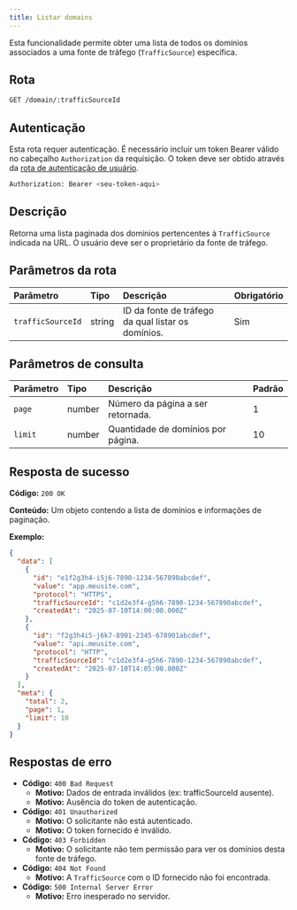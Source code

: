 ```yaml
---
title: Listar domains
---
```


Esta funcionalidade permite obter uma lista de todos os domínios associados a uma fonte de tráfego (`TrafficSource`) específica.

## Rota

```bash
GET /domain/:trafficSourceId
```

## Autenticação

Esta rota requer autenticação. É necessário incluir um token Bearer válido no cabeçalho `Authorization` da requisição. O token deve ser obtido através da [rota de autenticação de usuário](/user/authuser/).

```bash
Authorization: Bearer <seu-token-aqui>
```

## Descrição

Retorna uma lista paginada dos domínios pertencentes à `TrafficSource` indicada na URL. O usuário deve ser o proprietário da fonte de tráfego.

## Parâmetros da rota

| Parâmetro         | Tipo   | Descrição                                          | Obrigatório |
| :---------------- | :----- | :------------------------------------------------- | :---------- |
| `trafficSourceId` | string | ID da fonte de tráfego da qual listar os domínios. | Sim         |

## Parâmetros de consulta

| Parâmetro | Tipo   | Descrição                          | Padrão |
| :-------- | :----- | :--------------------------------- | :----- |
| `page`    | number | Número da página a ser retornada.  | 1      |
| `limit`   | number | Quantidade de domínios por página. | 10     |

## Resposta de sucesso

**Código:** `200 OK`

**Conteúdo:** Um objeto contendo a lista de domínios e informações de paginação.

**Exemplo:**

```json
{
  "data": [
    {
      "id": "e1f2g3h4-i5j6-7890-1234-567890abcdef",
      "value": "app.meusite.com",
      "protocol": "HTTPS",
      "trafficSourceId": "c1d2e3f4-g5h6-7890-1234-567890abcdef",
      "createdAt": "2025-07-10T14:00:00.000Z"
    },
    {
      "id": "f2g3h4i5-j6k7-8901-2345-678901abcdef",
      "value": "api.meusite.com",
      "protocol": "HTTP",
      "trafficSourceId": "c1d2e3f4-g5h6-7890-1234-567890abcdef",
      "createdAt": "2025-07-10T14:05:00.000Z"
    }
  ],
  "meta": {
    "total": 2,
    "page": 1,
    "limit": 10
  }
}
```

## Respostas de erro

- **Código:** `400 Bad Request`
  - **Motivo:** Dados de entrada inválidos (ex: trafficSourceId ausente).
  - **Motivo:** Ausência do token de autenticação.
- **Código:** `401 Unauthorized`
  - **Motivo:** O solicitante não está autenticado.
  - **Motivo:** O token fornecido é inválido.
- **Código:** `403 Forbidden`
  - **Motivo:** O solicitante não tem permissão para ver os domínios desta fonte de tráfego.
- **Código:** `404 Not Found`
  - **Motivo:** A `TrafficSource` com o ID fornecido não foi encontrada.
- **Código:** `500 Internal Server Error`
  - **Motivo:** Erro inesperado no servidor.
